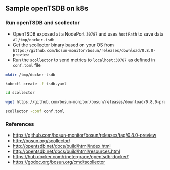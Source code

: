 ## Sample openTSDB on k8s

### Run openTSDB and scollector

- OpenTSDB exposed at a NodePort `30787` and uses `hostPath` to save data at `/tmp/docker-tsdb`
- Get the scollector binary based on your OS from `https://github.com/bosun-monitor/bosun/releases/download/0.8.0-preview`
- Run the `scollector` to send metrics to `localhost:30787` as defined in `conf.toml` file

```bash
mkdir /tmp/docker-tsdb

kubectl create -f tsdb.yaml

cd scollector

wget https://github.com/bosun-monitor/bosun/releases/download/0.8.0-preview/scollector-darwin-amd64 -O scollector

scollector -conf conf.toml
```

### References

- https://github.com/bosun-monitor/bosun/releases/tag/0.8.0-preview
- http://bosun.org/scollector/
- http://opentsdb.net/docs/build/html/index.html
- http://opentsdb.net/docs/build/html/resources.html
- https://hub.docker.com/r/petergrace/opentsdb-docker/
- https://godoc.org/bosun.org/cmd/scollector
